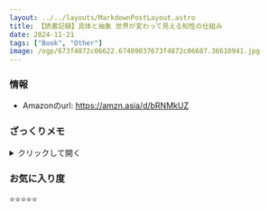 ```yaml
---
layout: ../../layouts/MarkdownPostLayout.astro
title: 【読書記録】具体と抽象 世界が変わって見える知性の仕組み
date: 2024-11-21
tags: ["Book", "Other"]
image: /ogp/673f4872c06622.67409037673f4872c06687.36610941.jpg
---
```


### 情報
- Amazonのurl: https://amzn.asia/d/bRNMkUZ

### ざっくりメモ
<details>
    <summary>クリックして開く</summary>

    ```md
    抽象化の基本概念
    - 具体と抽象は「N:1」の関係（多から一へのまとめ上げ）
    - 抽象化とは「枝葉を切り捨てて幹を見ること」
    - 階層構造を持ち、上位の性質は下位に継承される

    抽象化の実践的応用
    - to be（あるべき姿/抽象的目標）とto do（具体的行動）の区別
    - アナロジー：「抽象レベルのまね」による創造的思考
    - 要約力：階層的な抽象化による情報の圧縮と伝達


    抽象化の課題と限界
    - 偏見や思い込みを生みやすい
    - コミュニケーションギャップの原因になる
    - 「考えると行動できなくなる」という弊害

    個人的洞察：
    - 永遠の議論は抽象層の違いや目的の違いが根本にある
    - 最上位の目標は非常に抽象的
    - 要約とは抽象度を上げて情報を圧縮すること
    - 抽象化された思考は例外の存在を見落としやすい

    結論：
    - 「抽象化なくして生きられない」が「抽象化だけでは生きにくい」という逆説的な真理。抽象化と具体化は常にセットで機能する必要がある。実践と思考の往復運動が人間の知の根本的メカニズムである。
    ```
</details>


### お気に入り度
⭐️⭐️⭐️⭐️⭐️